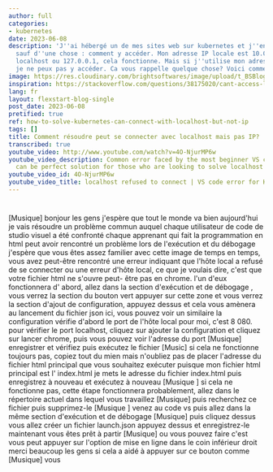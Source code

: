 ```yaml
---
author: full
categories:
- kubernetes
date: 2023-06-08
description: 'J''ai hébergé un de mes sites web sur kubernetes et j''en suis content...
  sauf d''une chose : comment y accéder. Mon adresse IP locale est 10.0.0.21. Si j''utilise
  localhost ou 127.0.0.1, cela fonctionne. Mais si j''utilise mon adresse IP locale,
  je ne peux pas y accéder. Ca vous rappelle quelque chose? Voici comment le résoudre.'
image: https://res.cloudinary.com/brightsoftwares/image/upload/t_BSBlogImage/v1648310138/maria-teneva-2Wa88Py0h0A-unsplash_gwbtaf.jpg
inspiration: https://stackoverflow.com/questions/38175020/cant-access-localhost-via-ip-address
lang: fr
layout: flexstart-blog-single
post_date: 2023-06-08
pretified: true
ref: how-to-solve-kubernetes-can-connect-with-localhost-but-not-ip
tags: []
title: Comment résoudre peut se connecter avec localhost mais pas IP?
transcribed: true
youtube_video: http://www.youtube.com/watch?v=4O-NjurMP6w
youtube_video_description: Common error faced by the most beginner VS code user. This
  can be perfect solution for those who are looking to solve localhost ...
youtube_video_id: 4O-NjurMP6w
youtube_video_title: localhost refused to connect | VS code error for HTML
---
```


# 

[Musique]
bonjour les gens j'espère que tout le monde va
bien
aujourd'hui je vais résoudre un
problème commun auquel chaque utilisateur de code de studio visuel
a été confronté
chaque apprenant qui fait la
programmation en html peut avoir rencontré un
problème lors de l'exécution et du débogage
j'espère que vous êtes assez familier  avec cette
image de temps en temps, vous avez peut-être rencontré
une erreur indiquant que l'hôte local a refusé de se
connecter ou une erreur d'hôte local,
ce que je voulais dire, c'est que votre fichier html ne s'ouvre peut-
être pas en
chrome.
l'un d'eux fonctionnera d'
abord, allez dans la section d'exécution et de débogage
,
vous verrez la section du bouton vert
appuyer sur cette zone et vous verrez la
section d'ajout de configuration, appuyez dessus et cela
vous amènera au lancement du fichier json
ici, vous pouvez voir un similaire  la configuration
vérifie d'abord le port de l'hôte local
pour moi, c'est 8 080. pour vérifier le
port localhost, cliquez sur ajouter la configuration
et cliquez sur lancer chrome,
puis vous pouvez voir l'adresse du port
[Musique]
enregistrer  et vérifiez puis exécutez le fichier
[Music]
si cela ne fonctionne toujours pas, copiez
tout du mien
mais n'oubliez pas de placer l'adresse du
fichier html principal que vous souhaitez exécuter
puisque mon fichier html principal est l'
index.html je mets le  adresse du
fichier index.html
puis enregistrez à nouveau et exécutez à nouveau
[Musique
] si cela ne fonctionne pas,
cette étape fonctionnera probablement,
allez dans le répertoire actuel dans lequel vous
travaillez
[Musique]
puis recherchez ce fichier puis supprimez-le
[Musique  ]
venez au code vs puis allez dans la même
section d'exécution et de débogage
[Musique]
puis cliquez dessus vous allez créer un
fichier launch.json
appuyez dessus et enregistrez-le maintenant vous êtes prêt
à partir
[Musique]
ou vous pouvez faire c'est vous  peut appuyer sur
l'option de mise en ligne dans le coin inférieur droit
merci beaucoup les gens si cela a aidé à
appuyer sur ce bouton comme
[Musique]
vous